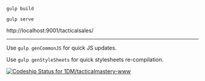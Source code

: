 `gulp build`

`gulp serve`

http://localhost:9001/tacticalsales/

---
Use `gulp genCommonJS` for quick JS updates.

Use `gulp genStyleSheets` for quick stylesheets re-compilation.

[ ![Codeship Status for 1DM/tacticalmastery-www](https://codeship.com/projects/cf36c120-4c00-0134-b0c6-12485c783879/status?branch=master)](https://codeship.com/projects/170061)

